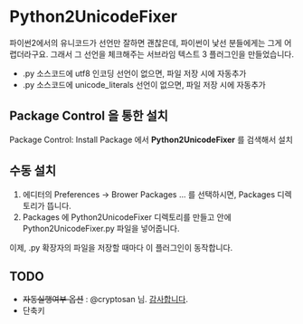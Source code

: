 # Python2UnicodeFixer

파이썬2에서의 유니코드가 선언만 잘하면 괜찮은데, 파이썬이 낯선 분들에게는 그게 어렵더라구요.
그래서 그 선언을 체크해주는 서브라임 텍스트 3 플러그인을 만들었습니다.

 * .py 소스코드에 utf8 인코딩 선언이 없으면, 파일 저장 시에 자동추가
 * .py 소스코드에 unicode_literals 선언이 없으면, 파일 저장 시에 자동추가

## Package Control 을 통한 설치
Package Control: Install Package 에서 **Python2UnicodeFixer** 를 검색해서 설치

## 수동 설치
 1. 에디터의 Preferences -> Brower Packages ... 를 선택하시면, Packages 디렉토리가 뜹니다.
 2. Packages 에 Python2UnicodeFixer 디렉토리를 만들고 안에 Python2UnicodeFixer.py 파일을 넣어줍니다.

이제, .py 확장자의 파일을 저장할 때마다 이 플러그인이 동작합니다.

## TODO
 * ~~자동실행여부 옵션~~ : @cryptosan 님. [감사합니다](https://github.com/allieus/Python2UnicodeFixer/commit/1e42c37bc08c538c24ebff01a8c4fc3231233370).
 * 단축키

